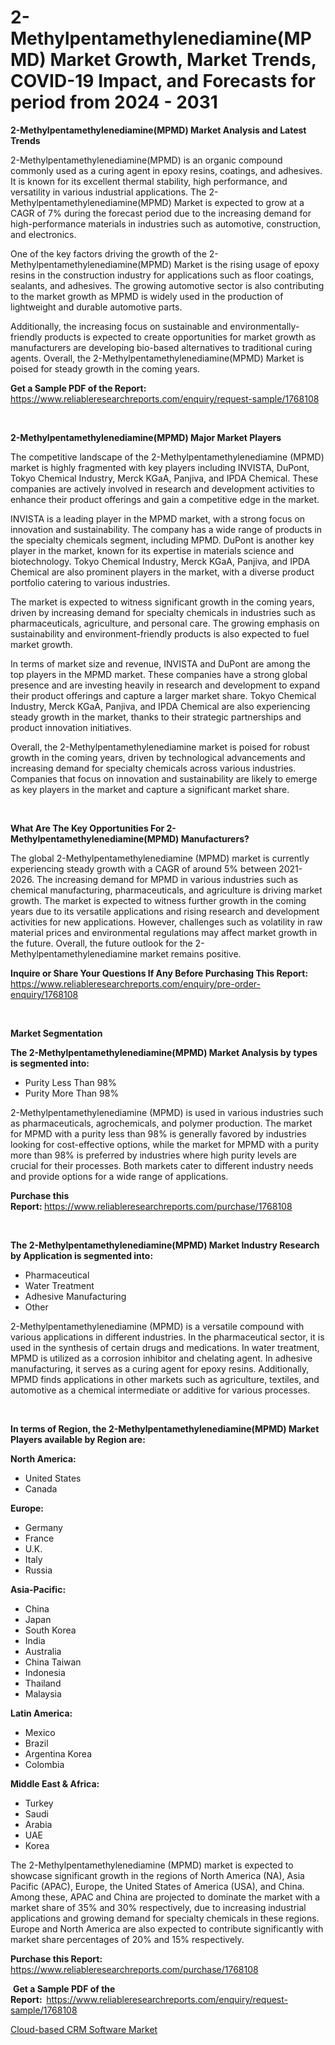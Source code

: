 <p><h1>2-Methylpentamethylenediamine(MPMD) Market Growth, Market Trends, COVID-19 Impact, and Forecasts for period from 2024 - 2031</h1></p><p><strong>2-Methylpentamethylenediamine(MPMD) Market Analysis and Latest Trends</strong></p>
<p><p>2-Methylpentamethylenediamine(MPMD) is an organic compound commonly used as a curing agent in epoxy resins, coatings, and adhesives. It is known for its excellent thermal stability, high performance, and versatility in various industrial applications. The 2-Methylpentamethylenediamine(MPMD) Market is expected to grow at a CAGR of 7% during the forecast period due to the increasing demand for high-performance materials in industries such as automotive, construction, and electronics.</p><p>One of the key factors driving the growth of the 2-Methylpentamethylenediamine(MPMD) Market is the rising usage of epoxy resins in the construction industry for applications such as floor coatings, sealants, and adhesives. The growing automotive sector is also contributing to the market growth as MPMD is widely used in the production of lightweight and durable automotive parts.</p><p>Additionally, the increasing focus on sustainable and environmentally-friendly products is expected to create opportunities for market growth as manufacturers are developing bio-based alternatives to traditional curing agents. Overall, the 2-Methylpentamethylenediamine(MPMD) Market is poised for steady growth in the coming years.</p></p>
<p><strong>Get a Sample PDF of the Report:&nbsp;</strong> <a href="https://www.reliableresearchreports.com/enquiry/request-sample/1768108">https://www.reliableresearchreports.com/enquiry/request-sample/1768108</a></p>
<p>&nbsp;</p>
<p><strong>2-Methylpentamethylenediamine(MPMD) Major Market Players</strong></p>
<p><p>The competitive landscape of the 2-Methylpentamethylenediamine (MPMD) market is highly fragmented with key players including INVISTA, DuPont, Tokyo Chemical Industry, Merck KGaA, Panjiva, and IPDA Chemical. These companies are actively involved in research and development activities to enhance their product offerings and gain a competitive edge in the market.</p><p>INVISTA is a leading player in the MPMD market, with a strong focus on innovation and sustainability. The company has a wide range of products in the specialty chemicals segment, including MPMD. DuPont is another key player in the market, known for its expertise in materials science and biotechnology. Tokyo Chemical Industry, Merck KGaA, Panjiva, and IPDA Chemical are also prominent players in the market, with a diverse product portfolio catering to various industries.</p><p>The market is expected to witness significant growth in the coming years, driven by increasing demand for specialty chemicals in industries such as pharmaceuticals, agriculture, and personal care. The growing emphasis on sustainability and environment-friendly products is also expected to fuel market growth.</p><p>In terms of market size and revenue, INVISTA and DuPont are among the top players in the MPMD market. These companies have a strong global presence and are investing heavily in research and development to expand their product offerings and capture a larger market share. Tokyo Chemical Industry, Merck KGaA, Panjiva, and IPDA Chemical are also experiencing steady growth in the market, thanks to their strategic partnerships and product innovation initiatives.</p><p>Overall, the 2-Methylpentamethylenediamine market is poised for robust growth in the coming years, driven by technological advancements and increasing demand for specialty chemicals across various industries. Companies that focus on innovation and sustainability are likely to emerge as key players in the market and capture a significant market share.</p></p>
<p>&nbsp;</p>
<p><strong>What Are The Key Opportunities For 2-Methylpentamethylenediamine(MPMD) Manufacturers?</strong></p>
<p><p>The global 2-Methylpentamethylenediamine (MPMD) market is currently experiencing steady growth with a CAGR of around 5% between 2021-2026. The increasing demand for MPMD in various industries such as chemical manufacturing, pharmaceuticals, and agriculture is driving market growth. The market is expected to witness further growth in the coming years due to its versatile applications and rising research and development activities for new applications. However, challenges such as volatility in raw material prices and environmental regulations may affect market growth in the future. Overall, the future outlook for the 2-Methylpentamethylenediamine market remains positive.</p></p>
<p><strong>Inquire or Share Your Questions If Any Before Purchasing This Report:</strong> <a href="https://www.reliableresearchreports.com/enquiry/pre-order-enquiry/1768108">https://www.reliableresearchreports.com/enquiry/pre-order-enquiry/1768108</a></p>
<p>&nbsp;</p>
<p><strong>Market Segmentation</strong></p>
<p><strong>The 2-Methylpentamethylenediamine(MPMD) Market Analysis by types is segmented into:</strong></p>
<p><ul><li>Purity Less Than 98%</li><li>Purity More Than 98%</li></ul></p>
<p><p>2-Methylpentamethylenediamine (MPMD) is used in various industries such as pharmaceuticals, agrochemicals, and polymer production. The market for MPMD with a purity less than 98% is generally favored by industries looking for cost-effective options, while the market for MPMD with a purity more than 98% is preferred by industries where high purity levels are crucial for their processes. Both markets cater to different industry needs and provide options for a wide range of applications.</p></p>
<p><strong>Purchase this Report:&nbsp;</strong><a href="https://www.reliableresearchreports.com/purchase/1768108">https://www.reliableresearchreports.com/purchase/1768108</a></p>
<p>&nbsp;</p>
<p><strong>The 2-Methylpentamethylenediamine(MPMD) Market Industry Research by Application is segmented into:</strong></p>
<p><ul><li>Pharmaceutical</li><li>Water Treatment</li><li>Adhesive Manufacturing</li><li>Other</li></ul></p>
<p><p>2-Methylpentamethylenediamine (MPMD) is a versatile compound with various applications in different industries. In the pharmaceutical sector, it is used in the synthesis of certain drugs and medications. In water treatment, MPMD is utilized as a corrosion inhibitor and chelating agent. In adhesive manufacturing, it serves as a curing agent for epoxy resins. Additionally, MPMD finds applications in other markets such as agriculture, textiles, and automotive as a chemical intermediate or additive for various processes.</p></p>
<p>&nbsp;</p>
<p><strong>In terms of Region, the 2-Methylpentamethylenediamine(MPMD) Market Players available by Region are:</strong></p>
<p>
    <p> <strong> North America: </strong>
        <ul>
            <li>United States</li>
            <li>Canada</li>
        </ul>
        </p> 
    <p> <strong> Europe: </strong>
        <ul>
            <li>Germany</li>
            <li>France</li>
            <li>U.K.</li>
            <li>Italy</li>
            <li>Russia</li>
        </ul>
        </p> 
    <p> <strong> Asia-Pacific: </strong>
        <ul>
            <li>China</li>
            <li>Japan</li>
            <li>South Korea</li>
            <li>India</li>
            <li>Australia</li>
            <li>China Taiwan</li>
            <li>Indonesia</li>
            <li>Thailand</li>
            <li>Malaysia</li>
        </ul>
        </p> 
    <p> <strong> Latin America: </strong>
        <ul>
            <li>Mexico</li>
            <li>Brazil</li>
            <li>Argentina Korea</li>
            <li>Colombia</li>
        </ul>
        </p> 
    <p> <strong> Middle East & Africa: </strong>
        <ul>
            <li>Turkey</li>
            <li>Saudi</li>
            <li>Arabia</li>
            <li>UAE</li>
            <li>Korea</li>
        </ul>
    </p>
    </p>
<p><p>The 2-Methylpentamethylenediamine (MPMD) market is expected to showcase significant growth in the regions of North America (NA), Asia Pacific (APAC), Europe, the United States of America (USA), and China. Among these, APAC and China are projected to dominate the market with a market share of 35% and 30% respectively, due to increasing industrial applications and growing demand for specialty chemicals in these regions. Europe and North America are also expected to contribute significantly with market share percentages of 20% and 15% respectively.</p></p>
<p><strong>Purchase this Report: </strong><a href="https://www.reliableresearchreports.com/purchase/1768108">https://www.reliableresearchreports.com/purchase/1768108</a></p>
<p>&nbsp;<strong>Get a Sample PDF of the Report:&nbsp;&nbsp;</strong><a href="https://www.reliableresearchreports.com/enquiry/request-sample/1768108">https://www.reliableresearchreports.com/enquiry/request-sample/1768108</a></p>
<p><strong></strong></p>
<p><p><a href="https://changeable-paste-463.notion.site/Cloud-based-CRM-Software-Market-with-the-goal-of-estimating-the-market-size-and-future-growth-potent-95b0415ca7c6403497bbd0679cd41ba2">Cloud-based CRM Software Market</a></p></p>
